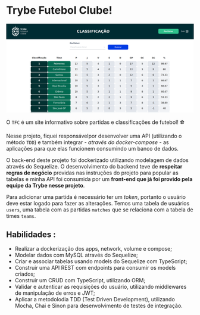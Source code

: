 # Trybe Futebol Clube!

  ![Exemplo app front](assets/front-example.png)

  O `TFC` é um site informativo sobre partidas e classificações de futebol! ⚽️

  Nesse projeto, fiquei responsávelpor desenvolver uma API (utilizando o método `TDD`) e também integrar *- através do docker-compose -* as aplicações para que elas funcionem consumindo um banco de dados.

  O back-end deste projeto foi dockerizado utilizando modelagem de dados através do Sequelize. O desenvolvimento do backend teve de  **respeitar regras de negócio** providas nas instruções do projeto para popular as tabelas e minha API foi consumida por um **front-end que já foi provido pela equipe da Trybe nesse projeto**.

  Para adicionar uma partida é necessário ter um _token_, portanto o usuário deve estar logado para fazer as alterações. Temos uma tabela de usuários `users`, uma tabela com as partidas `matches` que se relaciona com a tabela de times `teams`.

## Habilidades : 

- Realizar a dockerização dos apps, network, volume e compose;
- Modelar dados com MySQL através do Sequelize;
- Criar e associar tabelas usando models do Sequelize com TypeScript;
- Construir uma API REST com endpoints para consumir os models criados;
- Construir um CRUD com TypeScript, utilizando ORM;
- Validar e autenticar as requisições do usuário, utilizando middlewares de manipulação de erros e JWT;
- Aplicar a metodolodia TDD (Test Driven Development), utilizando Mocha, Chai e Sinon para desenvolvimento de testes de integração.

